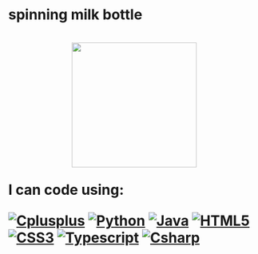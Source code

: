 <html>
<head>
  <meta charset="UTF-8">
  <meta name="viewport" content="width=device-width, initial-scale=1.0">
  <meta http-equiv="X-UA-Compatible" content="ie=edge">
<h1>spinning milk bottle<h1>
<div id="header" align="center">
  <img src="https://media.giphy.com/media/uio9233HD2tB7fsNb3/giphy.gif" width="250"/>
</div>
    <p>I can code using:</p>
      <a href='https://github.com/v0idr' target="_blank"><img alt='Cplusplus' src='https://img.shields.io/badge/C++-100000?style=for-the-badge&logo=Cplusplus&logoColor=white&labelColor=153EBA&color=322F2F'/></a>
      <a href='https://github.com/v0idr' target="_blank"><img alt='Python' src='https://img.shields.io/badge/python-3670A0?style=for-the-badge&logo=python&logoColor=ffdd54'/></a>
      <a href='https://github.com/v0idr' target="_blank"><img alt='Java' src='https://img.shields.io/badge/java-%23ED8B00.svg?style=for-the-badge&logo=java&logoColor=white'/></a>
      <a href='https://github.com/v0idr' target="_blank"><img alt='HTML5' src='https://img.shields.io/badge/html5-%23E34F26.svg?style=for-the-badge&logo=html5&logoColor=white'/></a>
      <a href='https://github.com/v0idr' target="_blank"><img alt='CSS3' src='https://img.shields.io/badge/css3-%231572B6.svg?style=for-the-badge&logo=css3&logoColor=white'/></a>
      <a href='https://github.com/v0idr' target="_blank"><img alt='Typescript' src='https://img.shields.io/badge/typescript-%23007ACC.svg?style=for-the-badge&logo=typescript&logoColor=white'/></a>
      <a href='https://github.com/v0idr' target="_blank"><img alt='Csharp' src='https://img.shields.io/badge/csharp-100000?style=for-the-badge&logo=Csharp&logoColor=white&labelColor=990EE0&color=000000'/></a>
</head>
<body>
  
</body>
</html>
